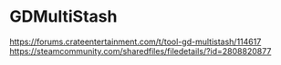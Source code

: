 # GDMultiStash

https://forums.crateentertainment.com/t/tool-gd-multistash/114617
https://steamcommunity.com/sharedfiles/filedetails/?id=2808820877

